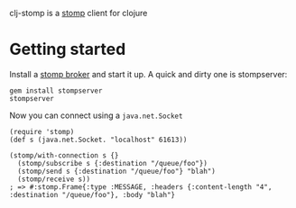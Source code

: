 clj-stomp is a [stomp](http://stomp.codehaus.org/Protocol) client for clojure

# Getting started

Install a [stomp broker](http://stomp.codehaus.org/Brokers) and start it up.
A quick and dirty one is stompserver:

    gem install stompserver
    stompserver

Now you can connect using a `java.net.Socket`

    (require 'stomp)
    (def s (java.net.Socket. "localhost" 61613))

    (stomp/with-connection s {}
      (stomp/subscribe s {:destination "/queue/foo"})
      (stomp/send s {:destination "/queue/foo"} "blah")
      (stomp/receive s))
    ; => #:stomp.Frame{:type :MESSAGE, :headers {:content-length "4", :destination "/queue/foo"}, :body "blah"}